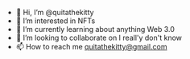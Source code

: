 - 👋 Hi, I’m @quitathekitty
- 👀 I’m interested in NFTs
- 🌱 I’m currently learning about anything Web 3.0
- 💞️ I’m looking to collaborate on I reall'y don't know
- 📫 How to reach me quitathekitty@gmail.com

<!---
quitathekitty/quitathekitty is a ✨ special ✨ repository because its `README.md` (this file) appears on your GitHub profile.
You can click the Preview link to take a look at your changes.
--->
